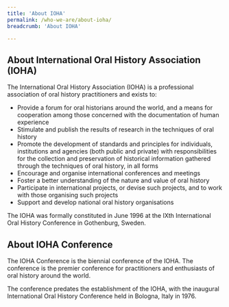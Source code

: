 ```yaml
---
title: 'About IOHA'
permalink: /who-we-are/about-ioha/
breadcrumb: 'About IOHA'

---
```



## About International Oral History Association (IOHA)

The International Oral History Association (IOHA) is a professional association of oral history practitioners and exists to:
* Provide a forum for oral historians around the world, and a means for cooperation among those concerned with the documentation of human experience
* Stimulate and publish the results of research in the techniques of oral history
* Promote the development of standards and principles for individuals, institutions and agencies (both public and private) with responsibilities for the collection and preservation of historical information gathered through the techniques of oral history, in all forms
* Encourage and organise international conferences and meetings
* Foster a better understanding of the nature and value of oral history
* Participate in international projects, or devise such projects, and to work with those organising such projects
* Support and develop national oral history organisations

The IOHA was formally constituted in June 1996 at the IXth International Oral History Conference in Gothenburg, Sweden.

## About IOHA Conference

The IOHA Conference is the biennial conference of the IOHA. The conference is the premier conference for practitioners and enthusiasts of oral history around the world.

The conference predates the establishment of the IOHA, with the inaugural International Oral History Conference held in Bologna, Italy in 1976.
